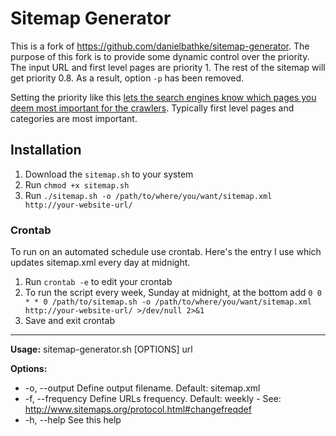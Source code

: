 Sitemap Generator
=================

This is a fork of https://github.com/danielbathke/sitemap-generator. The purpose of this fork is to provide some dynamic control over the priority. The input URL and first level pages are priority 1. The rest of the sitemap will get priority 0.8. As a result, option `-p` has been removed. 

Setting the priority like this [lets the search engines know which pages you deem most important for the crawlers](https://www.sitemaps.org/protocol.html#prioritydef). Typically first level pages and categories are most important.

## Installation

1. Download the `sitemap.sh` to your system
2. Run `chmod +x sitemap.sh`
3. Run `./sitemap.sh -o /path/to/where/you/want/sitemap.xml http://your-website-url/`

### Crontab

To run on an automated schedule use crontab. Here's the entry I use which updates sitemap.xml every day at midnight. 

1. Run `crontab -e` to edit your crontab
2. To run the script every week, Sunday at midnight, at the bottom add `0 0 * * 0 /path/to/sitemap.sh -o /path/to/where/you/want/sitemap.xml http://your-website-url/ >/dev/null 2>&1`
3. Save and exit crontab

---

**Usage:** sitemap-generator.sh [OPTIONS] url

**Options:**
-    -o,  --output     Define output filename. Default: sitemap.xml
-    -f,  --frequency  Define URLs frequency. Default: weekly - See: http://www.sitemaps.org/protocol.html#changefreqdef
-    -h,  --help       See this help
